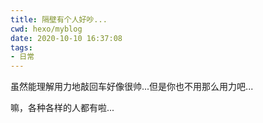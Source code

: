 ```yaml
---
title: 隔壁有个人好吵...
cwd: hexo/myblog
date: 2020-10-10 16:37:08
tags:
- 日常
---
```


虽然能理解用力地敲回车好像很帅...但是你也不用那么用力吧...

嘛，各种各样的人都有啦...

